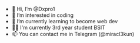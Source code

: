 - 👋 Hi, I’m @Dxpro1
- 👀 I’m interested in coding
- 🌱 I’m currently learning to become web dev
- 👨‍💻 I'm currently 3rd year student BSIT
- 📫 You can contact me in Telegram (@miracl3kun)


<!---
Dxpro1/Dxpro1 is a ✨ special ✨ repository because its `README.md` (this file) appears on your GitHub profile.
You can click the Preview link to take a look at your changes.
--->
